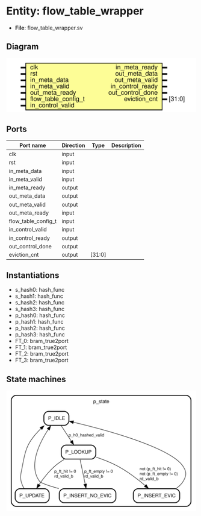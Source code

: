 # Entity: flow_table_wrapper

- **File**: flow_table_wrapper.sv
## Diagram

![Diagram](flow_table_wrapper.svg "Diagram")
## Ports

| Port name           | Direction | Type   | Description |
| ------------------- | --------- | ------ | ----------- |
| clk                 | input     |        |             |
| rst                 | input     |        |             |
| in_meta_data        | input     |        |             |
| in_meta_valid       | input     |        |             |
| in_meta_ready       | output    |        |             |
| out_meta_data       | output    |        |             |
| out_meta_valid      | output    |        |             |
| out_meta_ready      | input     |        |             |
| flow_table_config_t | input     |        |             |
| in_control_valid    | input     |        |             |
| in_control_ready    | output    |        |             |
| out_control_done    | output    |        |             |
| eviction_cnt        | output    | [31:0] |             |
## Instantiations

- s_hash0: hash_func
- s_hash1: hash_func
- s_hash2: hash_func
- s_hash3: hash_func
- p_hash0: hash_func
- p_hash1: hash_func
- p_hash2: hash_func
- p_hash3: hash_func
- FT_0: bram_true2port
- FT_1: bram_true2port
- FT_2: bram_true2port
- FT_3: bram_true2port
## State machines

![Diagram_state_machine_0]( stm_flow_table_wrapper_00.svg "Diagram")